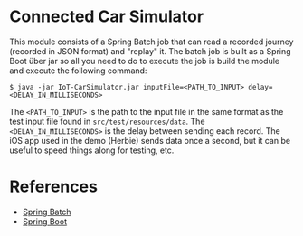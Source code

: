 # Connected Car Simulator
This module consists of a Spring Batch job that can read a recorded journey (recorded in
JSON format) and "replay" it.  The batch job is built as a Spring Boot über jar so all you
need to do to execute the job is build the module and execute the following command:

```
$ java -jar IoT-CarSimulator.jar inputFile=<PATH_TO_INPUT> delay=<DELAY_IN_MILLISECONDS>
```

The `<PATH_TO_INPUT>` is the path to the input file in the same format as the test
input file found in `src/test/resources/data`. The `<DELAY_IN_MILLISECONDS>` is the
delay between sending each record.  The iOS app used in the demo (Herbie) sends data once
a second, but it can be useful to speed things along for testing, etc.

# References
* [Spring Batch](https://spring.io/projects/spring-batch)
* [Spring Boot](https://spring.io/projects/spring-boot)
